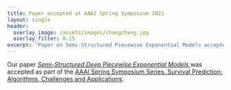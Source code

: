 ```yaml
---
title: Paper accepted at AAAI Spring Symposium 2021
layout: single
header:
  overlay_image: /assets/images/changcheng.jpg
  overlay_filter: 0.15
excerpt: "Paper on Semi-Structured Piecewise Exponential Models accepted at AAAI Spring Symposium 2021."
---
```


Our paper [*Semi-Structured Deep Piecewise Exponential Models* ](https://arxiv.org/abs/2011.05824) was accepted as part of the [AAAI Spring Symposium Series. Survival Prediction: Algorithms, Challenges and Applications](https://www.aaai.org/Symposia/Spring/sss21call.php). 
